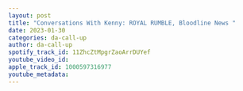 ```yaml
---
layout: post
title: "Conversations With Kenny: ROYAL RUMBLE, Bloodline News "
date: 2023-01-30
categories: da-call-up
author: da-call-up
spotify_track_id: 11ZhcZtMpgrZaoArrDUYef
youtube_video_id: 
apple_track_id: 1000597316977
youtube_metadata: 
---
```

